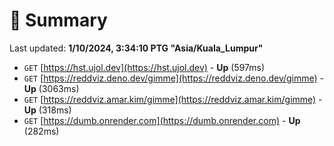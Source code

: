 # 📖 Summary
Last updated: **1/10/2024, 3:34:10 PTG "Asia/Kuala_Lumpur"**

- `GET` [https://hst.ujol.dev](https://hst.ujol.dev) - **Up** (597ms)
- `GET` [https://reddviz.deno.dev/gimme](https://reddviz.deno.dev/gimme) - **Up** (3063ms)
- `GET` [https://reddviz.amar.kim/gimme](https://reddviz.amar.kim/gimme) - **Up** (318ms)
- `GET` [https://dumb.onrender.com](https://dumb.onrender.com) - **Up** (282ms)
